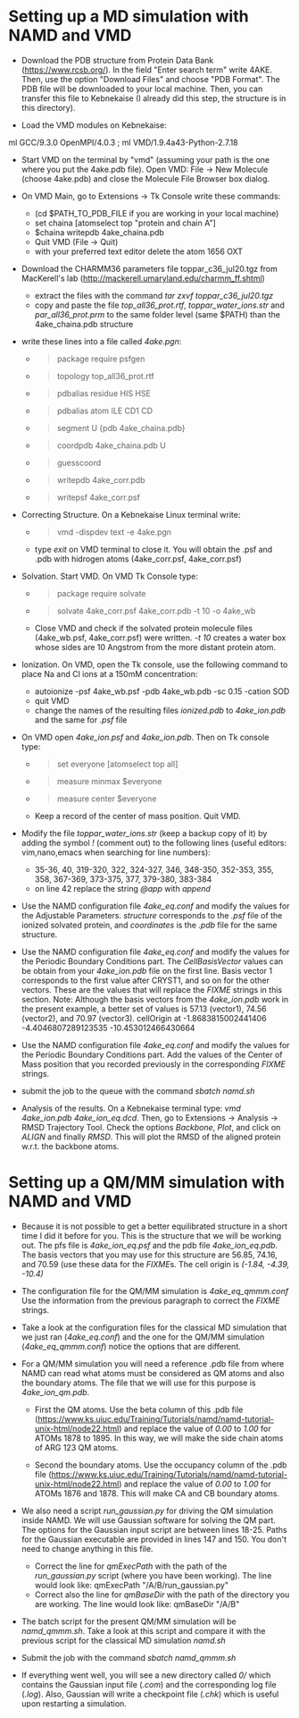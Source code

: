 # Setting up a MD simulation with NAMD and VMD 

- Download the PDB structure from Protein Data Bank (https://www.rcsb.org/). 
  In the field "Enter search term" write  4AKE. Then, use the option "Download Files"
  and choose "PDB Format". The PDB file will be downloaded to your local machine.
  Then, you can transfer this file to Kebnekaise (I already did this step, the structure
  is in this directory).

- Load the VMD modules on Kebnekaise:

ml GCC/9.3.0  OpenMPI/4.0.3 ; ml VMD/1.9.4a43-Python-2.7.18

- Start VMD on the terminal by "vmd" (assuming your path is the one where you put the 4ake.pdb file).
Open VMD:  File -> New Molecule (choose 4ake.pdb) and close the Molecule File Browser box dialog.

- On VMD Main, go to Extensions -> Tk Console write these commands:
  - (cd $PATH_TO_PDB_FILE if you are working in your local machine)
  - set chaina [atomselect top "protein and chain A"]
  - $chaina writepdb 4ake_chaina.pdb
  - Quit VMD (File -> Quit)
  - with your preferred text editor delete the atom 1656 OXT

- Download the CHARMM36 parameters file toppar_c36_jul20.tgz from MacKerell's lab (http://mackerell.umaryland.edu/charmm_ff.shtml)
  - extract the files with the command *tar zxvf toppar_c36_jul20.tgz* 
  - copy and paste the file *top_all36_prot.rtf*,  *toppar_water_ions.str* and *par_all36_prot.prm* to the same folder level (same $PATH) than the 4ake_chaina.pdb structure

- write these lines into a file called *4ake.pgn*:

  - > package require psfgen
  - > topology top_all36_prot.rtf
  - > pdbalias residue HIS HSE
  - > pdbalias atom ILE CD1 CD
  - > segment U {pdb 4ake_chaina.pdb}
  - > coordpdb 4ake_chaina.pdb U
  - > guesscoord
  - > writepdb 4ake_corr.pdb
  - > writepsf 4ake_corr.psf

- Correcting Structure. On a Kebnekaise Linux terminal  write:
  - > vmd -dispdev text -e 4ake.pgn  
  - type *exit* on VMD terminal to close it. You will obtain the .psf and .pdb with hidrogen atoms
  (4ake_corr.psf, 4ake_corr.psf)

- Solvation. Start VMD. On VMD Tk Console type:
  - > package require solvate
  - > solvate 4ake_corr.psf 4ake_corr.pdb -t 10 -o 4ake_wb 
  - Close VMD and check if the solvated protein molecule files (4ake_wb.psf, 4ake_corr.psf) were written.
  *-t 10* creates a water box whose sides are 10 Angstrom from the more distant protein atom.

- Ionization. On VMD, open the Tk console, use the following command to place Na and Cl ions at a 150mM 
  concentration:
  - autoionize -psf 4ake_wb.psf -pdb 4ake_wb.pdb -sc 0.15 -cation SOD
  - quit VMD
  - change the names of the resulting files *ionized.pdb* to *4ake_ion.pdb* and the same for *.psf* file

- On VMD open *4ake_ion.psf* and *4ake_ion.pdb*. Then on Tk console type:
  - > set everyone [atomselect top all]
  - > measure minmax $everyone
  - > measure center $everyone
  - Keep a record of the center of mass position. Quit VMD. 

- Modify the file *toppar_water_ions.str* (keep a backup copy of it) by adding the symbol *!*  (comment out) 
  to the following lines (useful editors: vim,nano,emacs when searching for line numbers):
  - 35-36, 40, 319-320, 322, 324-327, 346, 348-350, 352-353, 355, 358, 367-369, 373-375, 377, 379-380,
  383-384
  - on line 42 replace the string *@app* with *append* 

- Use the NAMD configuration file *4ake_eq.conf* and modify the values for the Adjustable Parameters.
*structure* corresponds to the *.psf* file of the ionized solvated protein, and *coordinates* is the *.pdb*
file for the same structure. 

- Use the NAMD configuration file *4ake_eq.conf* and modify the values for the Periodic Boundary Conditions part.
The *CellBasisVector* values can be obtain from your *4ake_ion.pdb* file on the first line.
Basis vector 1 corresponds to the first value after CRYST1, and so on for the other vectors.
These are the values that will replace the *FIXME* strings in this section. 
Note: Although the basis vectors from the *4ake_ion.pdb*  work in the present example, a better
set of values is 57.13 (vector1), 74.56 (vector2), and 70.97 (vector3).
cellOrigin  at       -1.8683815002441406 -4.4046807289123535 -10.453012466430664

- Use the NAMD configuration file *4ake_eq.conf* and modify the values for the Periodic Boundary Conditions part.
Add the values of the Center of Mass position that you recorded previously in the corresponding *FIXME* strings.

- submit the job to the queue with the command *sbatch namd.sh*

- Analysis of the results. On a Kebnekaise terminal type: *vmd 4ake_ion.pdb 4ake_ion_eq.dcd*. Then, go to 
Extensions -> Analysis -> RMSD Trajectory Tool. Check the options *Backbone*, *Plot*, and click on
*ALIGN* and finally *RMSD*. This will plot the RMSD of the aligned protein w.r.t. the backbone atoms.


# Setting up a QM/MM simulation with NAMD and VMD 

- Because it is not possible to get a better equilibrated structure in a short time I did it before for you.
This is the structure that we will be working out. The pfs file is *4ake_ion_eq.psf* and the pdb file *4ake_ion_eq.pdb*.
The basis vectors that you may use for this structure are 56.85, 74.16, and 70.59 (use these data for
the *FIXME*s. The cell origin is *(-1.84, -4.39,  -10.4)*

- The configuration file for the QM/MM simulation is *4ake_eq_qmmm.conf*
Use the information from the previous paragraph to correct the *FIXME* strings. 

- Take a look at the configuration files for the classical MD simulation that we just ran (*4ake_eq.conf*) and the
one for the QM/MM simulation (*4ake_eq_qmmm.conf*) notice the options that are different.

- For a QM/MM simulation you will need a reference .pdb file from where NAMD can read what atoms must
be considered as QM atoms and also the boundary atoms. The file that we will use for this purpose is
*4ake_ion_qm.pdb*. 
    - First the QM atoms. Use the beta column of this .pdb file 
    (https://www.ks.uiuc.edu/Training/Tutorials/namd/namd-tutorial-unix-html/node22.html)
    and replace the value of *0.00* to *1.00* for ATOMs 1878 to 1895. In this way, we will make the side chain
    atoms of ARG 123 QM atoms.

    - Second the boundary atoms. Use the occupancy column of the .pdb file 
    (https://www.ks.uiuc.edu/Training/Tutorials/namd/namd-tutorial-unix-html/node22.html)
    and replace the value of *0.00* to *1.00* for ATOMs 1876 and 1878. This will make CA and CB
    boundary atoms. 

- We also need a script *run_gaussian.py* for driving the QM simulation inside NAMD. We will use Gaussian
software for solving the QM part. The options for the Gaussian input script are between lines 18-25.
Paths for the Gaussian executable are provided in lines 147 and 150. You don't need to change anything
in this file.
    - Correct the line for *qmExecPath* with the path of the *run_gaussian.py* script (where you have
    been working). The line would look like: qmExecPath "/A/B/run_gaussian.py" 
    - Correct also the line for *qmBaseDir* with the path of the directory you are working.
    The line would look like: qmBaseDir "/A/B" 

- The batch script for the present QM/MM simulation will be *namd_qmmm.sh*. Take a look at this script
and compare it with the previous script for the classical MD simulation *namd.sh*

- Submit the job with the command *sbatch namd_qmmm.sh*
- If everything went well, you will see a new directory called *0/* which contains the Gaussian input
file (*.com*) and the corresponding log file (*.log*). Also, Gaussian will write a checkpoint file (*.chk*)
which is useful upon restarting a simulation.









 
